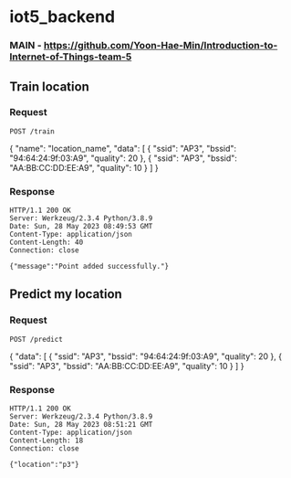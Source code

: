 # iot5_backend

### MAIN - https://github.com/Yoon-Hae-Min/Introduction-to-Internet-of-Things-team-5


## Train location

### Request

`POST /train`

{
  "name": "location_name",
  "data": [
    {
      "ssid": "AP3",
      "bssid": "94:64:24:9f:03:A9",
      "quality": 20
    },
    {
      "ssid": "AP3",
      "bssid": "AA:BB:CC:DD:EE:A9",
      "quality": 10
    }
  ]
}


### Response

    HTTP/1.1 200 OK
    Server: Werkzeug/2.3.4 Python/3.8.9
    Date: Sun, 28 May 2023 08:49:53 GMT
    Content-Type: application/json
    Content-Length: 40
    Connection: close

    {"message":"Point added successfully."}



## Predict my location

### Request

`POST /predict`

{
  "data": [
    {
      "ssid": "AP3",
      "bssid": "94:64:24:9f:03:A9",
      "quality": 20
    },
    {
      "ssid": "AP3",
      "bssid": "AA:BB:CC:DD:EE:A9",
      "quality": 10
    }
  ]
}


### Response

    HTTP/1.1 200 OK
    Server: Werkzeug/2.3.4 Python/3.8.9
    Date: Sun, 28 May 2023 08:51:21 GMT
    Content-Type: application/json
    Content-Length: 18
    Connection: close

    {"location":"p3"}

